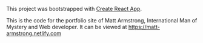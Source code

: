 This project was bootstrapped with [Create React App](https://github.com/facebookincubator/create-react-app).

This is the code for the portfolio site of Matt Armstrong, International Man of Mystery and Web developer. It can be viewed at https://matt-armstrong.netlify.com